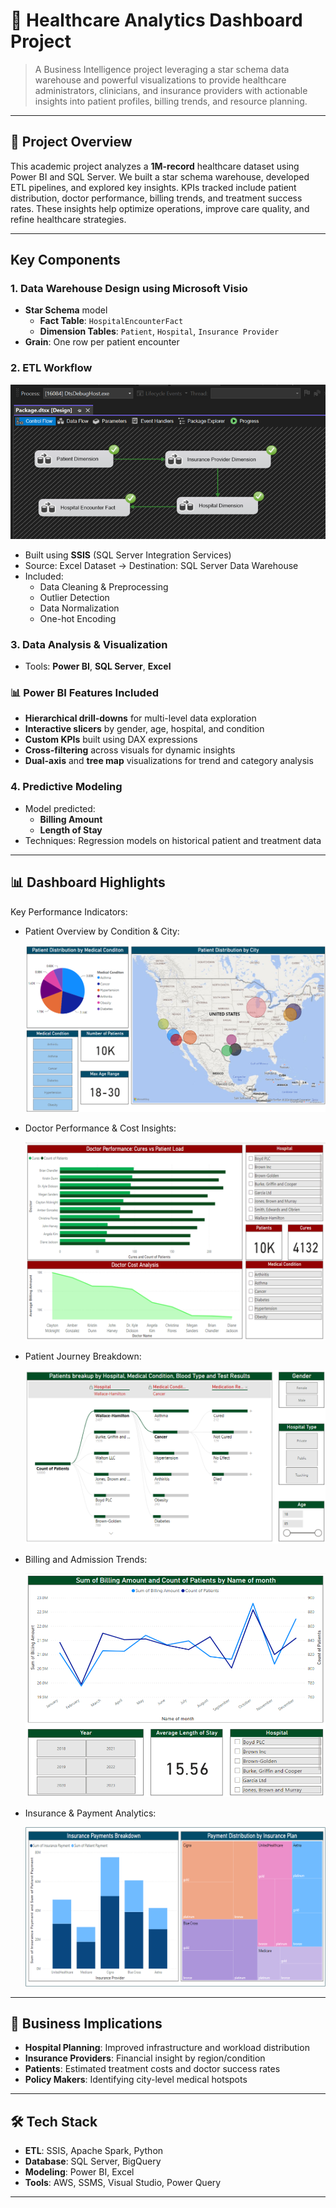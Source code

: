 # 🏥 Healthcare Analytics Dashboard Project


> A Business Intelligence project leveraging a star schema data warehouse and powerful visualizations to provide healthcare administrators, clinicians, and insurance providers with actionable insights into patient profiles, billing trends, and resource planning.

---

## 📌 Project Overview

This academic project analyzes a **1M-record** healthcare dataset using Power BI and SQL Server. We built a star schema warehouse, developed ETL pipelines, and explored key insights. KPIs tracked include patient distribution, doctor performance, billing trends, and treatment success rates.
These insights help optimize operations, improve care quality, and refine healthcare strategies.

---

##  Key Components

### 1. Data Warehouse Design using **Microsoft Visio**
- **Star Schema** model
  - **Fact Table**: `HospitalEncounterFact`
  - **Dimension Tables**: `Patient`, `Hospital`, `Insurance Provider`
- **Grain**: One row per patient encounter

### 2. ETL Workflow

![ETL Workflow](https://github.com/SoumyaShahh/Healthcare-Analysis/blob/main/screenshots/etl.png)

- Built using **SSIS** (SQL Server Integration Services)
- Source: Excel Dataset → Destination: SQL Server Data Warehouse
- Included:
  - Data Cleaning & Preprocessing
  - Outlier Detection
  - Data Normalization
  - One-hot Encoding

### 3. Data Analysis & Visualization
- Tools: **Power BI**, **SQL Server**, **Excel**
### 📊 Power BI Features Included

- **Hierarchical drill-downs** for multi-level data exploration  
- **Interactive slicers** by gender, age, hospital, and condition  
- **Custom KPIs** built using DAX expressions  
- **Cross-filtering** across visuals for dynamic insights  
- **Dual-axis** and **tree map** visualizations for trend and category analysis  


### 4. Predictive Modeling
- Model predicted:
  - **Billing Amount**
  - **Length of Stay**
- Techniques: Regression models on historical patient and treatment data

---

## 📊 Dashboard Highlights

Key Performance Indicators:
  - Patient Overview by Condition & City:
    
    ![Dashboard Preview](https://github.com/SoumyaShahh/Healthcare-Analysis/blob/main/screenshots/Dashboard%201.png)
    
  - Doctor Performance & Cost Insights:
    
    ![Dashboard Preview](https://github.com/SoumyaShahh/Healthcare-Analysis/blob/main/screenshots/Dashboard%202.png)
    
  - Patient Journey Breakdown:
    
    ![Dashboard Preview](https://github.com/SoumyaShahh/Healthcare-Analysis/blob/main/screenshots/Dashboard%203.png)
    
  - Billing and Admission Trends:
    
    ![Dashboard Preview](https://github.com/SoumyaShahh/Healthcare-Analysis/blob/main/screenshots/Dashboard%204.png)
    
  - Insurance & Payment Analytics:
    
    ![Dashboard Preview](https://github.com/SoumyaShahh/Healthcare-Analysis/blob/main/screenshots/Dashboard%205.png)

---

## 🧠 Business Implications

- **Hospital Planning**: Improved infrastructure and workload distribution
- **Insurance Providers**: Financial insight by region/condition
- **Patients**: Estimated treatment costs and doctor success rates
- **Policy Makers**: Identifying city-level medical hotspots

---

## 🛠 Tech Stack

- **ETL**: SSIS, Apache Spark, Python
- **Database**: SQL Server, BigQuery
- **Modeling**: Power BI, Excel
- **Tools**: AWS, SSMS, Visual Studio, Power Query

---

```
